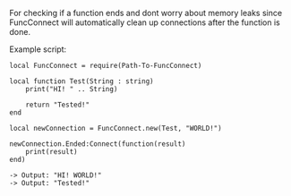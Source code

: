 For checking if a function ends and dont worry about memory leaks since
FuncConnect will automatically clean up connections after the function is done.

Example script:
```
local FuncConnect = require(Path-To-FuncConnect)

local function Test(String : string)
    print("HI! " .. String)

    return "Tested!"
end

local newConnection = FuncConnect.new(Test, "WORLD!")

newConnection.Ended:Connect(function(result)
    print(result)
end)

-> Output: "HI! WORLD!"
-> Output: "Tested!"
```
